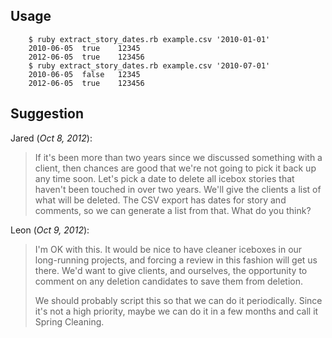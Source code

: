 Usage
-----

		$ ruby extract_story_dates.rb example.csv '2010-01-01'
		2010-06-05	true	12345
		2012-06-05	true	123456
		$ ruby extract_story_dates.rb example.csv '2010-07-01'
		2010-06-05	false	12345
		2012-06-05	true	123456

Suggestion
----------

Jared (*Oct 8, 2012*):

> If it's been more than two years since we discussed something with a
> client, then chances are good that we're not going to pick it back
> up any time soon. Let's pick a date to delete all icebox stories
> that haven't been touched in over two years. We'll give the clients
> a list of what will be deleted. The CSV export has dates for story
> and comments, so we can generate a list from that. What do you
> think?

Leon (*Oct 9, 2012*):

> I'm OK with this. It would be nice to have cleaner iceboxes in
> our long-running projects, and forcing a review in this fashion
> will get us there. We'd want to give clients, and ourselves, the
> opportunity to comment on any deletion candidates to save them
> from deletion.
>
> We should probably script this so that we can do it periodically.
> Since it's not a high priority, maybe we can do it in a few
> months and call it Spring Cleaning.
